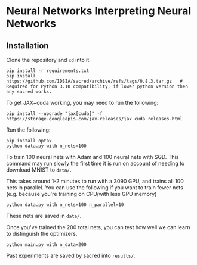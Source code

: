 # Neural Networks Interpreting Neural Networks

## Installation

Clone the repository and `cd` into it.

```commandline
pip install -r requirements.txt
pip install https://github.com/IDSIA/sacred/archive/refs/tags/0.8.3.tar.gz   # Required for Python 3.10 compatibility, if lower python version then any sacred works.
```
To get JAX+cuda working, you may need to run the following:
```commandline
pip install --upgrade "jax[cuda]" -f https://storage.googleapis.com/jax-releases/jax_cuda_releases.html
```

Run the following:
```commandline
pip install optax
python data.py with n_nets=100
```
To train 100 neural nets with Adam and 100 neural nets with SGD. This command may run slowly the first time it is run on account of needing to download MNIST to `data/`.

This takes around 1-2 minutes to run with a 3090 GPU, and trains all 100 nets in parallel. You can use the following if you want to train fewer nets (e.g. because you're training on CPU/with less GPU memory)
```commandline
python data.py with n_nets=100 n_parallel=10
```
These nets are saved in `data/`.

Once you've trained the 200 total nets, you can test how well we can learn to distinguish the optimizers.
```commandline
python main.py with n_data=200
```

Past experiments are saved by sacred into `results/`.
